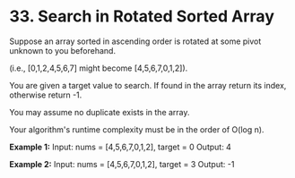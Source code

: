 # 33. Search in Rotated Sorted Array
Suppose an array sorted in ascending order is rotated at some pivot unknown to you beforehand.

(i.e., [0,1,2,4,5,6,7] might become [4,5,6,7,0,1,2]).

You are given a target value to search. If found in the array return its index, otherwise return -1.

You may assume no duplicate exists in the array.

Your algorithm's runtime complexity must be in the order of O(log n).

**Example 1:**
Input: nums = [4,5,6,7,0,1,2], target = 0
Output: 4

**Example 2:**
Input: nums = [4,5,6,7,0,1,2], target = 3
Output: -1